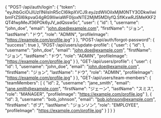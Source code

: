 {
  "POST-/api/auth/login": {
    "token": "eyJhbGciOiJIUzI1NiIsInR5cCI6IkpXVCJ9.eyJzdWIiOiIxMjM0NTY3ODkwIiwibmFtZSI6IkpvaG4gRG9lIiwiaWF0IjoxNTE2MjM5MDIyfQ.SflKxwRJSMeKKF2QT4fwpMeJf36POk6yJV_adQssw5c",
    "user": {
      "id": 1,
      "username": "john_doe",
      "email": "john.doe@example.com",
      "firstName": "ジョン",
      "lastName": "ドウ",
      "role": "ADMIN",
      "profileImage": "https://example.com/profile.jpg"
    }
  },
  "POST-/api/auth/forgot-password": {
    "success": true
  },
  "POST-/api/users/update-profile": {
    "user": {
      "id": 1,
      "username": "john_doe",
      "email": "john.doe@example.com",
      "firstName": "ジョン",
      "lastName": "ドウ",
      "role": "ADMIN",
      "profileImage": "https://example.com/profile.jpg"
    }
  },
  "GET-/api/users/profile": {
    "user": {
      "id": 1,
      "username": "john_doe",
      "email": "john.doe@example.com",
      "firstName": "ジョン",
      "lastName": "ドウ",
      "role": "ADMIN",
      "profileImage": "https://example.com/profile.jpg"
    }
  },
  "GET-/api/users/team-members": {
    "teamMembers": [
      {
        "id": 2,
        "username": "jane_smith",
        "email": "jane.smith@example.com",
        "firstName": "ジェーン",
        "lastName": "スミス",
        "role": "MANAGER",
        "profileImage": "https://example.com/profile.jpg"
      },
      {
        "id": 3,
        "username": "bob_johnson",
        "email": "bob.johnson@example.com",
        "firstName": "ボブ",
        "lastName": "ジョンソン",
        "role": "EMPLOYEE",
        "profileImage": "https://example.com/profile.jpg"
      }
    ]
  }
}